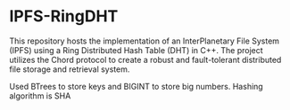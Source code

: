 # IPFS-RingDHT
This repository hosts the implementation of an InterPlanetary File System (IPFS) using a Ring Distributed Hash Table (DHT) in C++. The project utilizes the Chord protocol to create a robust and fault-tolerant distributed file storage and retrieval system. 

Used BTrees to store keys and BIGINT to store big numbers. Hashing algorithm is SHA